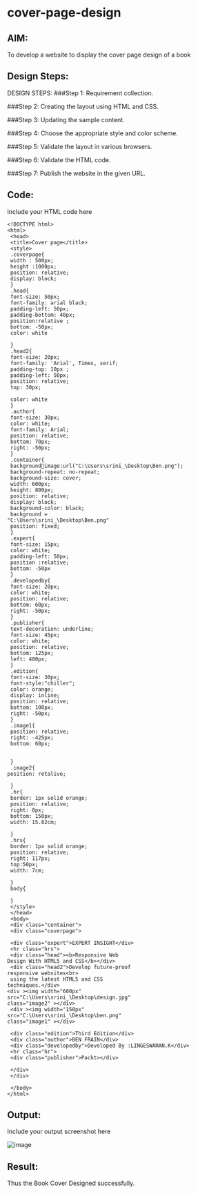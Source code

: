 # cover-page-design
## AIM:
To develop a website to display the cover page design of a book

## Design Steps:

DESIGN STEPS:
###Step 1:
Requirement collection.

###Step 2:
Creating the layout using HTML and CSS.

###Step 3:
Updating the sample content.

###Step 4:
Choose the appropriate style and color scheme.

###Step 5:
Validate the layout in various browsers.

###Step 6:
Validate the HTML code.

###Step 7:
Publish the website in the given URL.

## Code:
Include your HTML code here
```
<!DOCTYPE html>
<html>
 <head>
 <title>Cover page</title>
 <style>
 .coverpage{
 width : 500px;
 height :1000px;
 position: relative;
 display: block;
 }
 .head{
 font-size: 50px;
 font-family: arial black;
 padding-left: 50px;
 padding-bottom: 40px;
 position:relative ;
 bottom: -50px;
 color: white
 
 }
 .head2{
 font-size: 20px;
 font-family: 'Arial', Times, serif;
 padding-top: 10px ;
 padding-left: 50px;
 position: relative;
 top: 30px;
 
 color: white
 }
 .author{
 font-size: 30px;
 color: white;
 font-family: Arial;
 position: relative;
 bottom: 70px;
 right: -50px;
 }
 .container{
 backgroundimage:url("C:\Users\srini_\Desktop\Ben.png");
 background-repeat: no-repeat;
 background-size: cover;
 width: 600px;
 height: 800px;
 position: relative;
 display: block;
 background-color: black;
 background = 
"C:\Users\srini_\Desktop\Ben.png"
 position: fixed;
 }
 .expert{
 font-size: 15px;
 color: white;
 padding-left: 50px;
 position :relative;
 bottom: -50px
 }
 .developedby{
 font-size: 20px;
 color: white;
 position: relative;
 bottom: 60px;
 right: -50px;
 }
 .publisher{
 text-decoration: underline;
 font-size: 45px;
 color: white;
 position: relative;
 bottom: 125px;
 left: 400px;
 }
 .edition{
 font-size: 30px;
 font-style:"chiller";
 color: orange;
 display: inline;
 position: relative;
 bottom: 100px;
 right: -50px;
 }
 .image1{
 position: relative;
 right: -425px;
 bottom: 60px;
 
 
 }
 .image2{
position: retalive;

 }
 .hr{
 border: 1px solid orange;
 position: relative;
 right: 0px;
 bottom: 150px;
 width: 15.82cm;
 
 }
 .hrs{
 border: 1px solid orange;
 position: relative;
 right: 117px;
 top:50px; 
 width: 7cm;
 
 }
 body{
 
 }
 </style>
 </head>
 <body>
 <div class="container">
 <div class="coverpage">
 
 <div class="expert">EXPERT INSIGHT</div>
 <hr class="hrs">
 <div class="head"><b>Responsive Web 
Design With HTML5 and CSS</b></div> 
 <div class="head2">Develop future-proof 
responsive websites<br>
 using the latest HTML5 and CSS 
techniques.</div>
<div ><img width="600px" 
src="C:\Users\srini_\Desktop\design.jpg" 
class="image2" ></div>
 <div ><img width="150px" 
src="C:\Users\srini_\Desktop\ben.png" 
class="image1" ></div>
 
 <div class="edition">Third Edition</div>
 <div class="author">BEN FRAIN</div>
 <div class="developedby">Developed By :LINGESWARAN.K</div>
 <hr class="hr">
 <div class="publisher">Packt></div>
 
 </div>
 </div>
 
 </body>
</html>
```

## Output:
Include your output screenshot here

![image](https://user-images.githubusercontent.com/119103865/214869560-f5312fe8-df35-4f61-baaa-fa1fe28d3fde.png)

## Result:

Thus the Book Cover Designed successfully.
